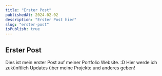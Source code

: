 ```yaml
---
title: "Erster Post"
publishedAt: 2024-02-02
description: "Erster Post hier"
slug: "erster-post"
isPublish: true
---
```


## Erster Post

Dies ist mein erster Post auf meiner Portfolio Website. :D Hier werde ich zukünftlich Updates über meine Projekte und anderes geben!
